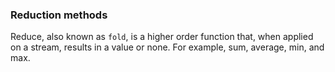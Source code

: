 ### Reduction methods

Reduce, also known as `fold`, is a higher order function that, when applied on a stream, results in a value or none. 
For example, sum, average, min, and max.